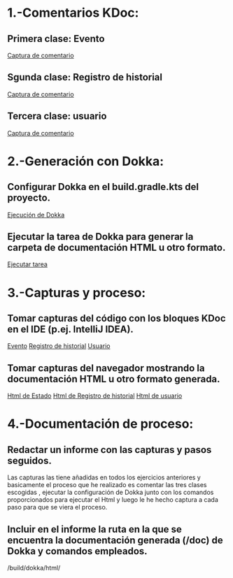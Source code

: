 # 1.-Comentarios KDoc:

## Primera clase: Evento
[Captura de comentario](https://github.com/moraalees/TaskManagerEntornos/blob/Bruno/images/debug1/Captura%20de%20pantalla%202025-05-21%20172221.png)
## Sgunda clase: Registro de historial
[Captura de comentario](https://github.com/moraalees/TaskManagerEntornos/blob/Bruno/images/debug1/Captura%20de%20pantalla%202025-05-21%20172401.png)
## Tercera clase: usuario
[Captura de comentario](https://github.com/moraalees/TaskManagerEntornos/blob/Bruno/images/debug1/Captura%20de%20pantalla%202025-05-21%20172513.png)

# 2.-Generación con Dokka:

## Configurar Dokka en el build.gradle.kts del proyecto.
[Ejecución de Dokka](https://github.com/moraalees/TaskManagerEntornos/blob/Bruno/images/debug1/Captura%20de%20pantalla%202025-05-21%20174329.png)
## Ejecutar la tarea de Dokka para generar la carpeta de documentación HTML u otro formato.
[Ejecutar tarea ](https://github.com/moraalees/TaskManagerEntornos/blob/Bruno/images/debug1/Captura%20de%20pantalla%202025-05-21%20175041.png)

# 3.-Capturas y proceso:

## Tomar capturas del código con los bloques KDoc en el IDE (p.ej. IntelliJ IDEA).
[Evento](https://github.com/moraalees/TaskManagerEntornos/blob/Bruno/images/debug1/Captura%20de%20pantalla%202025-05-21%20172221.png)
[Registro de historial](https://github.com/moraalees/TaskManagerEntornos/blob/Bruno/images/debug1/Captura%20de%20pantalla%202025-05-21%20172401.png)
[Usuario](https://github.com/moraalees/TaskManagerEntornos/blob/Bruno/images/debug1/Captura%20de%20pantalla%202025-05-21%20172513.png)
## Tomar capturas del navegador mostrando la documentación HTML u otro formato generada.
[Html de Estado](https://github.com/moraalees/TaskManagerEntornos/blob/Bruno/images/debug1/Captura%20de%20pantalla%202025-05-21%20171421.png)
[Html de Registro de historial](https://github.com/moraalees/TaskManagerEntornos/blob/Bruno/images/debug1/Captura%20de%20pantalla%202025-05-21%20171433.png)
[Html de usuario](https://github.com/moraalees/TaskManagerEntornos/blob/Bruno/images/debug1/Captura%20de%20pantalla%202025-05-21%20171442.png)

# 4.-Documentación de proceso:

## Redactar un informe con las capturas y pasos seguidos.
Las capturas las tiene añadidas en todos los ejercicios anteriores y basicamente el proceso que he realizado es comentar las tres clases escogidas , ejecutar la 
configuración de Dokka junto con los comandos proporcionados para ejecutar el Html y luego le he hecho captura a cada paso para que se viera el proceso.

## Incluir en el informe la ruta en la que se encuentra la documentación generada (/doc) de Dokka y comandos empleados.
/build/dokka/html/
